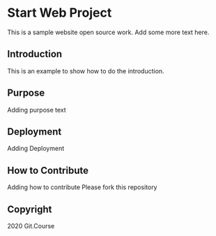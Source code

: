 # Start Web Project

This is a sample website open source work. Add some more text here.

## Introduction
This is an example to show how to do the introduction.

## Purpose
Adding purpose text

## Deployment
Adding Deployment

## How to Contribute
Adding how to contribute
Please fork this repository

## Copyright
2020 Git.Course